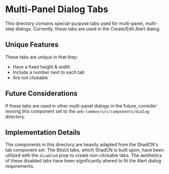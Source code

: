 # Multi-Panel Dialog Tabs

This directory contains special-purpose tabs used for multi-panel, multi-step dialogs. Currently, these tabs are used in the Create/Edit Alert dialog. 

## Unique Features
These tabs are unique in that they:
- Have a fixed height & width
- Include a number next to each tab
- Are not clickable

## Future Considerations
If these tabs are used in other multi-panel dialogs in the future, consider moving this component set to the `web-common/src/components/dialog` directory.

## Implementation Details

The components in this directory are heavily adapted from the ShadCN's tab component set. The BitsUI tabs, which ShadCN is built upon, have been utilized with the `disabled` prop to create non-clickable tabs. The aesthetics of these disabled tabs have been significantly altered to fit the Alert dialog requirements. 
